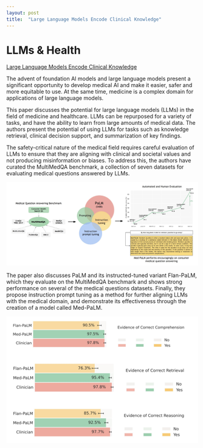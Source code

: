 ```yaml
---
layout: post
title:  "Large Language Models Encode Clinical Knowledge"
---
```


# LLMs & Health 

[Large Language Models Encode Clinical Knowledge](https://arxiv.org/pdf/2212.13138.pdf)

The advent of foundation AI models and large language models present a significant opportunity to develop medical AI and make it easier, safer and more equitable to use. At the same time, medicine is a complex domain for applications of large language models. 

This paper discusses the potential for large language models (LLMs) in the field of medicine and healthcare. LLMs can be repurposed for a variety of tasks, and have the ability to learn from large amounts of medical data. The authors present the potential of using LLMs for tasks such as knowledge retrieval, clinical decision support, and summarization of key findings. 

The safety-critical nature of the medical field requires careful evaluation of LLMs to ensure that they are aligning with clinical and societal values and not producing misinformation or biases. To address this, the authors have curated the MultiMedQA benchmark, a collection of seven datasets for evaluating medical questions answered by LLMs. 

![MultimedQA](/assets/MultimedQA.jpeg)

The paper also discusses PaLM and its instructed-tuned variant Flan-PaLM, which they evaluate on the MultiMedQA benchmark and shows strong performance on several of the medical questions datasets. Finally, they propose instruction prompt tuning as a method for further aligning LLMs with the medical domain, and demonstrate its effectiveness through the creation of a model called Med-PaLM. 

![LLM Compared](/assets/llmcompare.jpeg)
